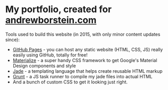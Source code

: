 # My portfolio, created for [andrewborstein.com](http://andrewborstein.com)

Tools used to build this website (in 2015, with only minor content updates since):
- [GitHub Pages](https://pages.github.com) - you can host any static website (HTML, CSS, JS) really easily using GitHub, totally for free!
- [Materialize](https://materializecss.com) - a super handy CSS framework to get Google's Material Design components and style
- [Jade](http://jade-lang.com/) - a templating language that helps create reusable HTML markup
- [Grunt](https://gruntjs.com/) - a JS task runner to compile my jade files into actual HTML
- And a bunch of custom CSS to get it looking just right. 
